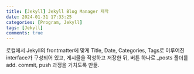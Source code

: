 ```yaml
---
title: [Jekyll] Jekyll Blog Manager 제작
date: 2024-01-31 17:33:25
categories: [Program, Jekyll]
tags: [Jekyll]
comments: true
---
```


로컬에서 Jekyll의 frontmatter에 맞게 Title, Date, Categories, Tags로 이루어진 interface가 구성되어 있고, 게시물을 작성하고 저장한 뒤, 버튼 하나로 _posts 폴더를 add. commit, push 과정을 거치도록 만듦. 